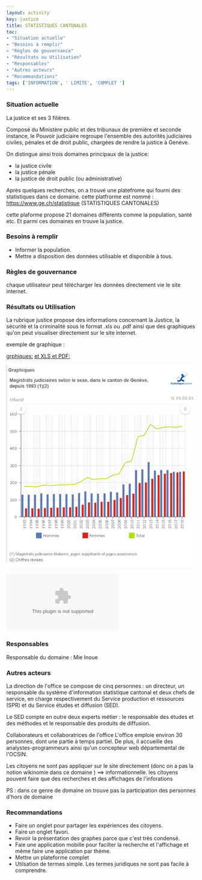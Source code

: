 ```yaml
---
layout: activity
key: justice
title: STATISTIQUES CANTONALES
toc:
- "Situation actuelle"
- "Besoins à remplir"
- "Règles de gouvernance"
- "Résultats ou Utilisation"
- "Responsables"
- "Autres acteurs"
- "Recommandations"
tags: ['INFORMATION', ' LIMITE', 'COMPLET ']
---
```


### Situation actuelle

La justice et ses 3 filières.

Composé du Ministère public et des tribunaux de première et seconde instance, le Pouvoir judiciaire regroupe l'ensemble des autorités judiciaires civiles, pénales et de droit public, chargées de rendre la justice à Genève.

On distingue ainsi trois domaines principaux de la justice:

* la justice civile
* la justice pénale
* la justice de droit public (ou administrative)


Après quelques recherches, on a trouvé une platefrome qui fourni des statistiques dans ce domaine. 
cette platfrorme est nommé :  https://www.ge.ch/statistique (STATISTIQUES CANTONALES)

cette plaforme propose 21 domaines différents comme la population, santé etc. Et parmi ces domaines en trouve la justice.


### Besoins à remplir

* Informer la population.
* Mettre a disposition des données utilisable et disponible à tous.


### Règles de gouvernance

chaque utilisateur peut télécharger les données directement vie le site internet.

### Résultats ou Utilisation

La rubrique justice propose des informations concernant la Justice, la sécurité et la criminalité sous le format .xls ou .pdf ainsi que des graphiques qu'on peut visualiser directement sur le site internet.

exemple de graphique :

[grphiques:](https://www.ge.ch/statistique/domaines/apercu.asp?dom=19_02)
[ et XLS et PDF:](https://www.ge.ch/statistique/graphiques/affichage.asp?filtreGraph=19_02&dom=1)

![Graphe](images/magidtrstJudiciareSelonLesSexe.PNG)

![XLS](images/T_19_02_1_01.xls)

### Responsables

Responsable du domaine : Mie Inoue

### Autres acteurs

La direction de l'office se compose de cinq personnes : un directeur, un responsable du système d'information statistique cantonal et deux chefs de service, en charge respectivement du Service production et ressources (SPR) et du Service études et diffusion (SED).

Le SED compte en outre deux experts métier : le responsable des études et des méthodes et le responsable des produits de diffusion.

Collaborateurs et collaboratrices de l'office
L'office emploie environ 30 personnes, dont une partie à temps partiel. De plus, il accueille des analystes-programmeurs ainsi qu'un concepteur web départemental de l'OCSIN.

Les citoyens ne sont pas appliquer sur le site directement (donc on a pas  la notion wikinomie  dans ce domaine  ) ==> informationnelle.
les citoyens pouvent faire que des recherches et  des affichages de l'inforations 

PS : dans ce genre de  domaine  on trouve pas la participation des personnes d'hors de domaine

### Recommandations
* Faire un onglet pour partager les expériences des citoyens.
* Faire un onglet favori.
* Revoir la présentation des graphes parce que c'est très condensé.
* Faie une application mobille pour facilter la recherche et l'affichage et même faire une application par thème.
* Mettre un plateforme complet
* Utilsation de termes simple. Les termes juridiques ne sont pas facile à comprendre.
